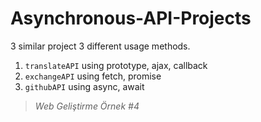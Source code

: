 # Asynchronous-API-Projects
3 similar project 3 different usage methods.

1. `translateAPI` using prototype, ajax, callback
2. `exchangeAPI` using fetch, promise
3. `githubAPI` using async, await 


>_Web Geliştirme Örnek #4_
